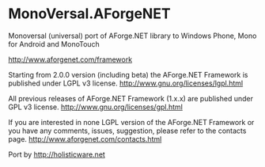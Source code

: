 MonoVersal.AForgeNET
====================

Monoversal (universal) port of AForge.NET library to Windows Phone, Mono for Android and 
MonoTouch

http://www.aforgenet.com/framework

Starting from 2.0.0 version (including beta) the AForge.NET Framework is published 
under LGPL v3 license. http://www.gnu.org/licenses/lgpl.html

All previous releases of AForge.NET Framework (1.x.x) are published under GPL v3 license.
http://www.gnu.org/licenses/gpl.html

If you are interested in none LGPL version of the AForge.NET Framework or you have any 
comments, issues, suggestion, please refer to the contacts page.
http://www.aforgenet.com/contacts.html


Port by http://holisticware.net

